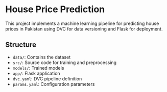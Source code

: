 # House Price Prediction

This project implements a machine learning pipeline for predicting house prices in Pakistan using DVC for data versioning and Flask for deployment.

## Structure

- `data/`: Contains the dataset
- `src/`: Source code for training and preprocessing
- `models/`: Trained models
- `app/`: Flask application
- `dvc.yaml`: DVC pipeline definition
- `params.yaml`: Configuration parameters